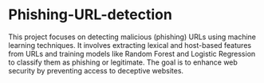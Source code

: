 # Phishing-URL-detection
This project focuses on detecting malicious (phishing) URLs using machine learning techniques. It involves extracting lexical and host-based features from URLs and training models like Random Forest and Logistic Regression to classify them as phishing or legitimate. The goal is to enhance web security by preventing access to deceptive websites.
